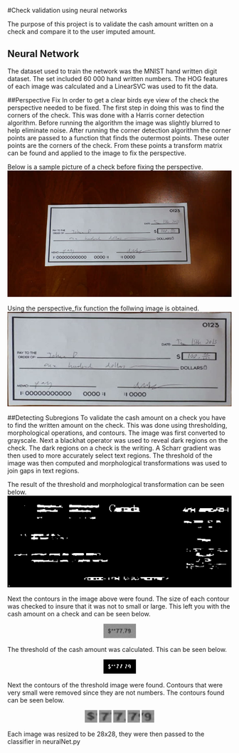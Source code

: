#Check validation using neural networks

The purpose of this project is to validate the cash amount written on a check and compare it to the user imputed amount.
 
## Neural Network 
The dataset used to train the network was the MNIST hand written digit dataset. The set included 60 000 hand written numbers.  The HOG features of each image was calculated and a LinearSVC was used to fit the data.


##Perspective Fix
In order to get a clear birds eye view of the check the perspective needed to be fixed.
The first step in doing this was to find the corners of the check.  This was done with a Harris corner detection algorithm. 
Before running the algorithm the image was slightly blurred to help eliminate noise.
After running the corner detection algorithm the corner points are passed to a function that finds the outermost points.
These outer points are the corners of the check.
From these points a transform matrix can be found and applied to the image to fix the perspective.


Below is a sample picture of a check before fixing the perspective.
![alt tag](https://github.com/DanGravel/Machine-Learning/blob/master/CheckValidation/Sample%20Images/Checks/check1.jpg)

Using the perspective_fix function the follwing image is obtained.
![alt tag](https://raw.githubusercontent.com/DanGravel/Machine-Learning/master/CheckValidation/Sample%20Images/Checks/perspectiveFix1.jpg)

##Detecting Subregions
To validate the cash amount on a check you have to find the written amount on the check.  This was done using thresholding, morphological operations, and contours. The image was first converted to grayscale.  Next a blackhat operator was used to reveal dark regions on the check. The dark regions on a check is the writing. A Scharr gradient was then used to more accurately select text regions. The threshold of the image was then computed and morphological transformations was used to join gaps in text regions.

The result of the threshold and morphological transformation can be seen below.
![alt tag](https://github.com/DanGravel/Machine-Learning/blob/master/CheckValidation/Sample%20Images/Checks/threshold.png)

Next the contours in the image above were found. The size of each contour was checked to insure that it was not to small or large. This left you with the cash amount on a check and can be seen below.
<p align="center">
 <img src="https://github.com/DanGravel/Machine-Learning/blob/master/CheckValidation/Sample%20Images/Checks/dollars.png")>
</p>
The threshold of the cash amount was calculated.  This can be seen below.
<p align="center">
 <img src="https://github.com/DanGravel/Machine-Learning/blob/master/CheckValidation/Sample%20Images/Checks/dollars_th.png")>
</p>
Next the contours of the threshold image were found.  Contours that were very small were removed since they are not numbers. The contours found can be seen below.
<p align="center">
 <img src="https://github.com/DanGravel/Machine-Learning/blob/master/CheckValidation/Sample%20Images/Checks/number4.png")>
 <img src="https://github.com/DanGravel/Machine-Learning/blob/master/CheckValidation/Sample%20Images/Checks/number3.png">
 <img src="https://github.com/DanGravel/Machine-Learning/blob/master/CheckValidation/Sample%20Images/Checks/number2.png">
 <img src="https://github.com/DanGravel/Machine-Learning/blob/master/CheckValidation/Sample%20Images/Checks/number1.png">
 <img src="https://github.com/DanGravel/Machine-Learning/blob/master/CheckValidation/Sample%20Images/Checks/number0.png">
</p>

Each image was resized to be 28x28, they were then passed to the classifier in neuralNet.py




